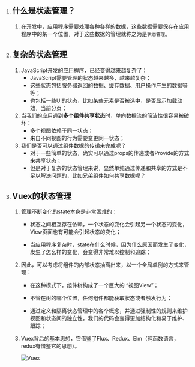 1. ## 什么是状态管理？

   1. 在开发中，应用程序需要处理各种各样的数据，这些数据需要保存在应用程序中的某一个位置，对于这些数据的管理就称之为是`状态管理`。

2. ## 复杂的状态管理

   1. JavaScript开发的应用程序，已经变得越来越复杂了：
      - JavaScript需要管理的状态越来越多，越来越复杂；
      - 这些状态包括服务器返回的数据、缓存数据、用户操作产生的数据等等；
      - 也包括一些UI的状态，比如某些元素是否被选中，是否显示加载动效，当前分页；
   2. 当我们的应用遇到**多个组件共享状态**时，单向数据流的简洁性很容易被破坏：
      - 多个视图依赖于同一状态；
      - 来自不同视图的行为需要变更同一状态；
   3. 我们是否可以通过组件数据的传递来完成呢？
      - 对于一些简单的状态，确实可以通过props的传递或者Provide的方式来共享状态；
      - 但是对于复杂的状态管理来说，显然单纯通过传递和共享的方式是不足以解决问题的，比如兄弟组件如何共享数据呢？

3. ## Vuex的状态管理

   1. 管理不断变化的state本身是非常困难的：

      - 状态之间相互存在依赖，一个状态的变化会引起另一个状态的变化，View页面也有可能会引起状态的变化；

      - 当应用程序复杂时，state在什么时候，因为什么原因而发生了变化，发生了怎么样的变化，会变得非常难以控制和追踪；

   2. 因此，可以考虑将组件的内部状态抽离出来，以一个全局单例的方式来管理：

      - 在这种模式下，组件树构成了一个巨大的 “视图View”； 

      - 不管在树的哪个位置，任何组件都能获取状态或者触发行为；

      - 通过定义和隔离状态管理中的各个概念，并通过强制性的规则来维护视图和状态间的独立性，我们的代码会变得更加结构化和易于维护、跟踪；

   3. Vuex背后的基本思想，它借鉴了Flux、Redux、Elm（纯函数语言，redux有借鉴它的思想）。

      <img src="https://vuex.vuejs.org/vuex.png" alt="Vuex" />

   